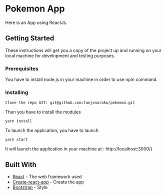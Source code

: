 # Pokemon App

Here is an App using ReactJs.

## Getting Started

These instructions will get you a copy of the project up and running on your local machine for development and testing purposes. 

### Prerequisites

You have to install node.js in your machine in order to use npm command.

### Installing

```
Clone the repo GIT: git@github.com:tanjonarako/pokemon.git
```

Then you have to install the modules

```
yarn install
```
To launch the application, you have to launch

```
yarn start
```
It will launch the application in your machine at : http://localhost:3000/)

## Built With

* [React](http://reactjs.org/) - The web framework used
* [Create-react-app](https://github.com/facebookincubator/create-react-app) - Create the app
* [Bootstrap](https://getbootstrap.com/) - Style
